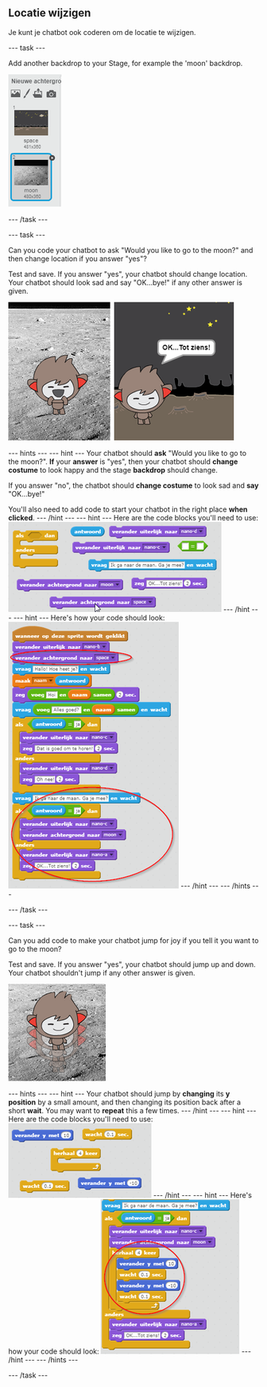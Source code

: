## Locatie wijzigen

Je kunt je chatbot ook coderen om de locatie te wijzigen.

\--- task \---

Add another backdrop to your Stage, for example the 'moon' backdrop.

![Adding a 'moon' backdrop](images/chatbot-moon.png)

\--- /task \---

\--- task \---

Can you code your chatbot to ask "Would you like to go to the moon?" and then change location if you answer "yes"?

Test and save. If you answer "yes", your chatbot should change location. Your chatbot should look sad and say "OK...bye!" if any other answer is given.

![Testing a changing backdrop](images/chatbot-backdrop-test.png)

\--- hints \--- \--- hint \--- Your chatbot should **ask** "Would you like to go to the moon?". **If** your **answer** is "yes", then your chatbot should **change costume** to look happy and the stage **backdrop** should change.

If you answer "no", the chatbot should **change costume** to look sad and **say** "OK...bye!"

You'll also need to add code to start your chatbot in the right place **when clicked**. \--- /hint \--- \--- hint \--- Here are the code blocks you'll need to use: ![Blocks for changing the backdrop](images/chatbot-backdrop-blocks.png) \--- /hint \--- \--- hint \--- Here's how your code should look: ![Code for changing the backdrop](images/chatbot-backdrop-code.png) \--- /hint \--- \--- /hints \---

\--- /task \---

\--- task \---

Can you add code to make your chatbot jump for joy if you tell it you want to go to the moon?

Test and save. If you answer "yes", your chatbot should jump up and down. Your chatbot shouldn't jump if any other answer is given.

![Testing a jumping ChatBot](images/chatbot-jump-test.png)

\--- hints \--- \--- hint \--- Your chatbot should jump by **changing** its **y position** by a small amount, and then changing its position back after a short **wait**. You may want to **repeat** this a few times. \--- /hint \--- \--- hint \--- Here are the code blocks you'll need to use: ![Blocks for a jumping ChatBot](images/chatbot-jump-blocks.png) \--- /hint \--- \--- hint \--- Here's how your code should look: ![Code for a jumping ChatBot](images/chatbot-jump-code.png) \--- /hint \--- \--- /hints \---

\--- /task \---
